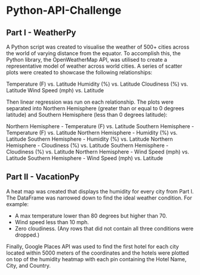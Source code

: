 # Python-API-Challenge

## Part I - WeatherPy
A Python script was created to visualise the weather of 500+ cities across the world of varying distance from the equator. To accomplish this, the Python library, the OpenWeatherMap API, was utilised to create a representative model of weather across world cities.
A series of scatter plots were created to showcase the following relationships:

Temperature (F) vs. Latitude
Humidity (%) vs. Latitude
Cloudiness (%) vs. Latitude
Wind Speed (mph) vs. Latitude

Then linear regression was run on each relationship. The plots were separated into Northern Hemisphere (greater than or equal to 0 degrees latitude) and Southern Hemisphere (less than 0 degrees latitude):

Northern Hemisphere - Temperature (F) vs. Latitude
Southern Hemisphere - Temperature (F) vs. Latitude
Northern Hemisphere - Humidity (%) vs. Latitude
Southern Hemisphere - Humidity (%) vs. Latitude
Northern Hemisphere - Cloudiness (%) vs. Latitude
Southern Hemisphere - Cloudiness (%) vs. Latitude
Northern Hemisphere - Wind Speed (mph) vs. Latitude
Southern Hemisphere - Wind Speed (mph) vs. Latitude

## Part II - VacationPy

A heat map was created that displays the humidity for every city from Part I.
The DataFrame was narrowed down to find the ideal weather condition. For example:
- A max temperature lower than 80 degrees but higher than 70.
- Wind speed less than 10 mph.
- Zero cloudiness.
(Any rows that did not contain all three conditions were dropped.)

Finally, Google Places API was used to find the first hotel for each city located within 5000 meters of the coordinates and the hotels were plotted on top of the humidity heatmap with each pin containing the Hotel Name, City, and Country.
